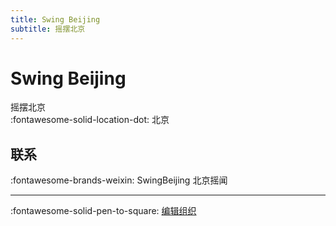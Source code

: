 ```yaml
---
title: Swing Beijing
subtitle: 摇摆北京
---
```


# Swing Beijing

摇摆北京  
:fontawesome-solid-location-dot: 北京  


## 联系

:fontawesome-brands-weixin: SwingBeijing 北京摇闻  

---

:fontawesome-solid-pen-to-square: [编辑组织](https://github.com/swingdance/orgs/issues/new?assignees=&labels=update+org&projects=&template=03-update_entity.yml&title=Update%20Org%3A%20zh_CN%20%E2%80%A2%20Swing%20Beijing&region=zh_CN&id=swing-beijing&name=Swing%20Beijing)
